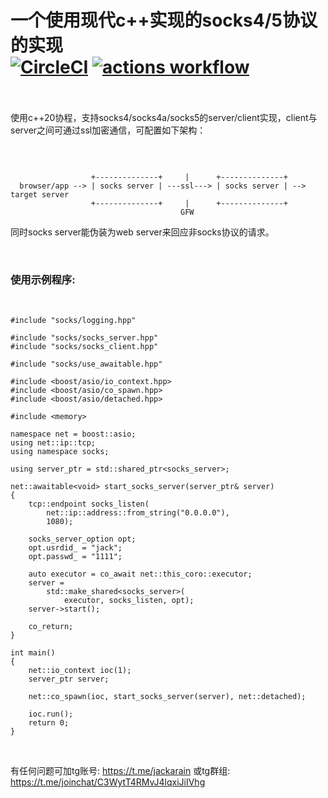 一个使用现代c++实现的socks4/5协议的实现
<BR>
[![CircleCI](https://dl.circleci.com/status-badge/img/gh/Jackarain/libsocks/tree/master.svg?style=shield)](https://dl.circleci.com/status-badge/redirect/gh/Jackarain/libsocks/tree/master)
[![actions workflow](https://github.com/jackarain/libsocks/actions/workflows/Build.yml/badge.svg)](https://github.com/Jackarain/libsocks/actions)
<BR>
<BR>
=======================================

使用c++20协程，支持socks4/socks4a/socks5的server/client实现，client与server之间可通过ssl加密通信，可配置如下架构：

<BR>

~~~

                  +--------------+     |      +--------------+
  browser/app --> | socks server | ---ssl---> | socks server | --> target server
                  +--------------+     |      +--------------+
                                      GFW
~~~

同时socks server能伪装为web server来回应非socks协议的请求。

<BR>

### 使用示例程序:
<BR>

```
#include "socks/logging.hpp"

#include "socks/socks_server.hpp"
#include "socks/socks_client.hpp"

#include "socks/use_awaitable.hpp"

#include <boost/asio/io_context.hpp>
#include <boost/asio/co_spawn.hpp>
#include <boost/asio/detached.hpp>

#include <memory>

namespace net = boost::asio;
using net::ip::tcp;
using namespace socks;

using server_ptr = std::shared_ptr<socks_server>;

net::awaitable<void> start_socks_server(server_ptr& server)
{
	tcp::endpoint socks_listen(
		net::ip::address::from_string("0.0.0.0"),
		1080);

	socks_server_option opt;
	opt.usrdid_ = "jack";
	opt.passwd_ = "1111";

	auto executor = co_await net::this_coro::executor;
	server =
		std::make_shared<socks_server>(
			executor, socks_listen, opt);
	server->start();

	co_return;
}

int main()
{
	net::io_context ioc(1);
	server_ptr server;

	net::co_spawn(ioc, start_socks_server(server), net::detached);

	ioc.run();
	return 0;
}
```
<BR>

有任何问题可加tg账号: https://t.me/jackarain 或tg群组: https://t.me/joinchat/C3WytT4RMvJ4lqxiJiIVhg
